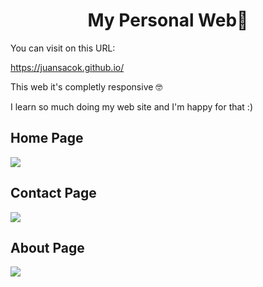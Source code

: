 <h1 align="center">My Personal Web🚀</h1>

You can visit on this URL:

https://juansacok.github.io/

This web it's completly responsive 🤓 

I learn so much doing my web site and I'm happy for that :)

## Home Page

![](https://github.com/juansacok/juansacok.github.io/blob/main/assets/home_page.png)

## Contact Page

![](https://github.com/juansacok/juansacok.github.io/blob/main/assets/contact_page.png)

## About Page

![](https://github.com/juansacok/juansacok.github.io/blob/main/assets/about_page.png)

